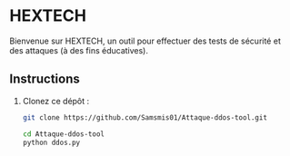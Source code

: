 # HEXTECH

Bienvenue sur HEXTECH, un outil pour effectuer des tests de sécurité et des attaques (à des fins éducatives).

## Instructions

1. Clonez ce dépôt :
   ```bash
   git clone https://github.com/Samsmis01/Attaque-ddos-tool.git
   
   cd Attaque-ddos-tool
   python ddos.py
